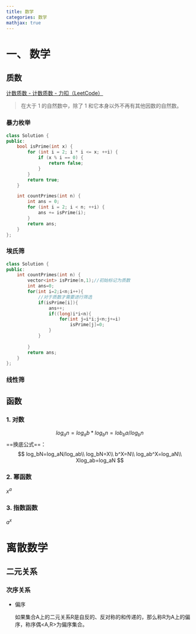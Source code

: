 ```yaml
---
title: 数学
categories: 数学
mathjax: true
---
```


# 一、 数学

## 质数

[计数质数 - 计数质数 - 力扣（LeetCode）](https://leetcode.cn/problems/count-primes/solution/ji-shu-zhi-shu-by-leetcode-solution/)

> 在大于 1 的自然数中，除了 1 和它本身以外不再有其他因数的自然数。

### 暴力枚举

```c++
class Solution {
public:
    bool isPrime(int x) {
        for (int i = 2; i * i <= x; ++i) {
            if (x % i == 0) {
                return false;
            }
        }
        return true;
    }

    int countPrimes(int n) {
        int ans = 0;
        for (int i = 2; i < n; ++i) {
            ans += isPrime(i);
        }
        return ans;
    }
};
```

### 埃氏筛

```c++
class Solution {
public:
    int countPrimes(int n) {
        vector<int> isPrime(n,1);//初始标记为质数
        int ans=0;
        for(int i=2;i<n;i++){
            //对于质数才需要进行筛选
            if(isPrime[i]){
                ans++;
                if((long)i*i<n){
                    for(int j=i*i;j<n;j+=i)
                        isPrime[j]=0;
                }
            }
             
        }
        return ans;
    }
};
```



### 线性筛











## 函数

### 1. 对数

$$
log_an=log_ab*log_bn=lob_ba/log_bn
$$
==换底公式==：
$$
log_bN=log_aN/log_ab\\
log_bN=X\\
b^X=N\\
log_ab^X=log_aN\\
Xlog_ab=log_aN
$$



### 2. 幂函数

$x^a$

### 3. 指数函数

$a^x$



# 离散数学



## 二元关系

### 次序关系

- 偏序

  如果集合A上的二元关系R是自反的、反对称的和传递的，那么称R为A上的偏序，称序偶<A,R>为偏序集合。

